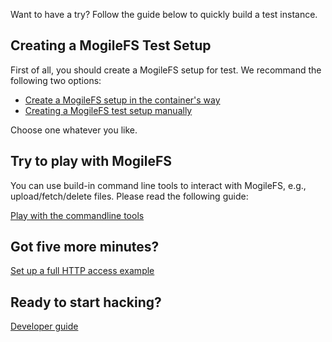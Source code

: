 Want to have a try? Follow the guide below to quickly build a test instance.

## Creating a MogileFS Test Setup ##

First of all, you should create a MogileFS setup for test. We recommand the following two options: 
* [Create a MogileFS setup in the container's way](InstallOnDocker.md) 
* [Creating a MogileFS test setup manually](InstallForTest.md)

Choose one whatever you like.

## Try to play with MogileFS ##

You can use build-in command line tools to interact with MogileFS, e.g., upload/fetch/delete files. Please read the following guide:

[Play with the commandline tools](CommandlineUsage.md)

## Got five **more** minutes? ##

[Set up a full HTTP access example](AppExample.md)

## Ready to start hacking? ##

[Developer guide](DeveloperGuide.md)

